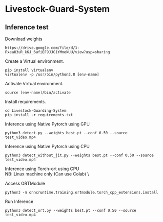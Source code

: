 # Livestock-Guard-System

## Inference test

Download weights

```
https://drive.google.com/file/d/1-FxeaU3uR_kKJ_6ufiEF9JJG1YMnekUU/view?usp=sharing
```

Create a Virtual environment.

```
pip install virtualenv
virtualenv -p /usr/bin/python3.8 [env-name]
```

Activate Virtual environment.

```
source [env-name]/bin/activate
```

Install requirements.

```
cd Livestock-Guarding-System
pip install -r requirements.txt
```

Inference using Native Pytorch using GPU

```
python3 detect.py --weights best.pt --conf 0.50 --source test_video.mp4 
```

Inference using Native Pytorch using CPU

```
python3 detect_without_jit.py --weights best.pt --conf 0.50 --source test_video.mp4 
```

Inference using Torch-ort using CPU \
NB: Linux machine only (Can use Colab) \

Access ORTModule

```
python3 -m onnxruntime.training.ortmodule.torch_cpp_extensions.install
```
Run Inference
```
python3 detect_ort.py --weights best.pt --conf 0.50 --source test_video.mp4 
```
